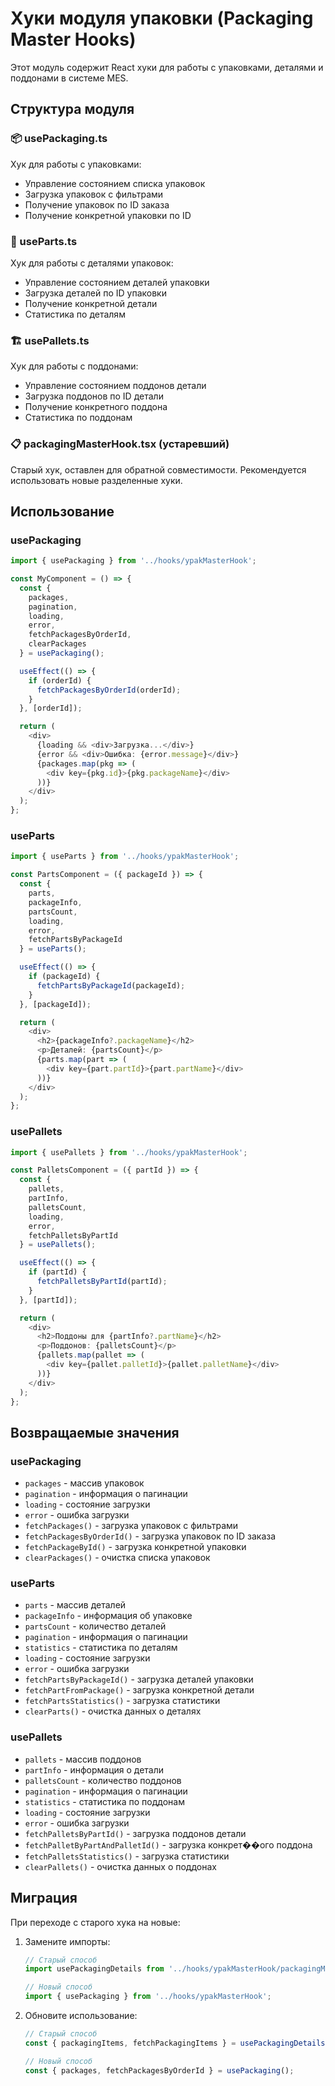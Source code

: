 # Хуки модуля упаковки (Packaging Master Hooks)

Этот модуль содержит React хуки для работы с упаковками, деталями и поддонами в системе MES.

## Структура модуля

### 📦 usePackaging.ts
Хук для работы с упаковками:
- Управление состоянием списка упаковок
- Загрузка упаковок с фильтрами
- Получение упаковок по ID заказа
- Получение конкретной упаковки по ID

### 🔧 useParts.ts
Хук для работы с деталями упаковок:
- Управление состоянием деталей упаковки
- Загрузка деталей по ID упаковки
- Получение конкретной детали
- Статистика по деталям

### 🏗️ usePallets.ts
Хук для работы с поддонами:
- Управление состоянием поддонов детали
- Загрузка поддонов по ID детали
- Получение конкретного поддона
- Статистика по поддонам

### 📋 packagingMasterHook.tsx (устаревший)
Старый хук, оставлен для обратной совместимости. Рекомендуется использовать новые разделенные хуки.

## Использование

### usePackaging

```typescript
import { usePackaging } from '../hooks/ypakMasterHook';

const MyComponent = () => {
  const {
    packages,
    pagination,
    loading,
    error,
    fetchPackagesByOrderId,
    clearPackages
  } = usePackaging();

  useEffect(() => {
    if (orderId) {
      fetchPackagesByOrderId(orderId);
    }
  }, [orderId]);

  return (
    <div>
      {loading && <div>Загрузка...</div>}
      {error && <div>Ошибка: {error.message}</div>}
      {packages.map(pkg => (
        <div key={pkg.id}>{pkg.packageName}</div>
      ))}
    </div>
  );
};
```

### useParts

```typescript
import { useParts } from '../hooks/ypakMasterHook';

const PartsComponent = ({ packageId }) => {
  const {
    parts,
    packageInfo,
    partsCount,
    loading,
    error,
    fetchPartsByPackageId
  } = useParts();

  useEffect(() => {
    if (packageId) {
      fetchPartsByPackageId(packageId);
    }
  }, [packageId]);

  return (
    <div>
      <h2>{packageInfo?.packageName}</h2>
      <p>Деталей: {partsCount}</p>
      {parts.map(part => (
        <div key={part.partId}>{part.partName}</div>
      ))}
    </div>
  );
};
```

### usePallets

```typescript
import { usePallets } from '../hooks/ypakMasterHook';

const PalletsComponent = ({ partId }) => {
  const {
    pallets,
    partInfo,
    palletsCount,
    loading,
    error,
    fetchPalletsByPartId
  } = usePallets();

  useEffect(() => {
    if (partId) {
      fetchPalletsByPartId(partId);
    }
  }, [partId]);

  return (
    <div>
      <h2>Поддоны для {partInfo?.partName}</h2>
      <p>Поддонов: {palletsCount}</p>
      {pallets.map(pallet => (
        <div key={pallet.palletId}>{pallet.palletName}</div>
      ))}
    </div>
  );
};
```

## Возвращаемые значения

### usePackaging
- `packages` - массив упаковок
- `pagination` - информация о пагинации
- `loading` - состояние загрузки
- `error` - ошибка загрузки
- `fetchPackages()` - загрузка упаковок с фильтрами
- `fetchPackagesByOrderId()` - загрузка упаковок по ID заказа
- `fetchPackageById()` - загрузка конкретной упаковки
- `clearPackages()` - очистка списка упаковок

### useParts
- `parts` - массив деталей
- `packageInfo` - информация об упаковке
- `partsCount` - количество деталей
- `pagination` - информация о пагинации
- `statistics` - статистика по деталям
- `loading` - состояние загрузки
- `error` - ошибка загрузки
- `fetchPartsByPackageId()` - загрузка деталей упаковки
- `fetchPartFromPackage()` - загрузка конкретной детали
- `fetchPartsStatistics()` - загрузка статистики
- `clearParts()` - очистка данных о деталях

### usePallets
- `pallets` - массив поддонов
- `partInfo` - информация о детали
- `palletsCount` - количество поддонов
- `pagination` - информация о пагинации
- `statistics` - статистика по поддонам
- `loading` - состояние загрузки
- `error` - ошибка загрузки
- `fetchPalletsByPartId()` - загрузка поддонов детали
- `fetchPalletByPartAndPalletId()` - загрузка конкрет��ого поддона
- `fetchPalletsStatistics()` - загрузка статистики
- `clearPallets()` - очистка данных о поддонах

## Миграция

При переходе с старого хука на новые:

1. Замените импорты:
   ```typescript
   // Старый способ
   import usePackagingDetails from '../hooks/ypakMasterHook/packagingMasterHook';
   
   // Новый способ
   import { usePackaging } from '../hooks/ypakMasterHook';
   ```

2. Обновите использование:
   ```typescript
   // Старый способ
   const { packagingItems, fetchPackagingItems } = usePackagingDetails();
   
   // Новый способ
   const { packages, fetchPackagesByOrderId } = usePackaging();
   ```